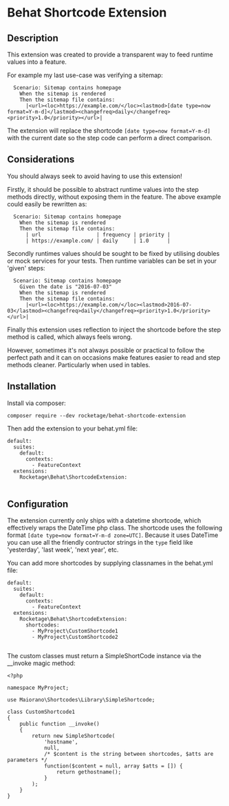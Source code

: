 # Behat Shortcode Extension

## Description

This extension was created to provide a transparent way to feed runtime 
values into a feature.

For example my last use-case was verifying a sitemap:
 
```
  Scenario: Sitemap contains homepage
    When the sitemap is rendered
    Then the sitemap file contains:
      |<url><loc>https://example.com/</loc><lastmod>[date type=now format=Y-m-d]</lastmod><changefreq>daily</changefreq><priority>1.0</priority></url>|
``` 
 
The extension will replace the shortcode `[date type=now format=Y-m-d]` 
with the current date so the step code can perform a direct comparison. 

 

## Considerations

You should always seek to avoid having to use this extension!

Firstly, it should be possible to abstract runtime values into the step 
methods directly, without exposing them in the feature. The above example 
could easily be rewritten as: 

```
  Scenario: Sitemap contains homepage
    When the sitemap is rendered
    Then the sitemap file contains:
      | url                  | frequency | priority |
      | https://example.com/ | daily     | 1.0      |
```

Secondly runtimes values should be sought to be fixed by utilising doubles
or mock services for your tests. Then runtime variables can be set in
your 'given' steps:

```
  Scenario: Sitemap contains homepage
    Given the date is "2016-07-03"
    When the sitemap is rendered
    Then the sitemap file contains:
      |<url><loc>https://example.com/</loc><lastmod>2016-07-03</lastmod><changefreq>daily</changefreq><priority>1.0</priority></url>|
```

Finally this extension uses reflection to inject the shortcode before the 
step method is called, which always feels wrong.


However, sometimes it's not always possible or practical to follow the 
perfect path and it can on occasions make features easier to read and step
methods cleaner. Particularly when used in tables.


## Installation

Install via composer:

```
composer require --dev rocketage/behat-shortcode-extension
```

Then add the extension to your behat.yml file:

```
default:
  suites:
    default:
      contexts:
        - FeatureContext
  extensions:
    Rocketage\Behat\ShortcodeExtension:
    
```


## Configuration

The extension currently only ships with a datetime shortcode, which 
 effectively wraps the DateTime php class. The shortcode uses the 
 following format `[date type=now format=Y-m-d zone=UTC]`. Because it uses
 DateTime you can use all the friendly contructor strings in the `type` 
 field like 'yesterday', 'last week', 'next year', etc.
 
You can add more shortcodes by supplying classnames in the behat.yml file:
 
```
default:
  suites:
    default:
      contexts:
        - FeatureContext
  extensions:
    Rocketage\Behat\ShortcodeExtension:
      shortcodes:
        - MyProject\CustomShortcode1
        - MyProject\CustomShortcode2
        
``` 
 
The custom classes must return a SimpleShortCode instance via the __invoke 
 magic method:
 
```
<?php

namespace MyProject;

use Maiorano\Shortcodes\Library\SimpleShortcode;

class CustomShortcode1
{
    public function __invoke()
    {
        return new SimpleShortcode(
            'hostname',
            null,
            /* $content is the string between shortcodes, $atts are parameters */
            function($content = null, array $atts = []) {
                return gethostname();
            }
        );
    }
} 
``` 
 
